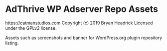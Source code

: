 # AdThrive WP Adserver Repo Assets #
https://catmanstudios.com
Copyright (c) 2019 Bryan Headrick
Licensed under the GPLv2 license.

Assets such as screenshots and banner for WordPress.org plugin repository listing.
